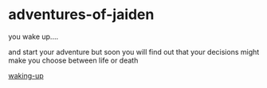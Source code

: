 # adventures-of-jaiden


you wake up.... 

and start your adventure but soon you will find out that your decisions might make you choose between life or death


[waking-up](waking-up/airport-drive/text.md)
